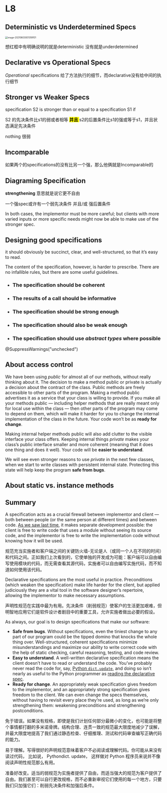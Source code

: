 # L8

## **Deterministic vs Underdetermined Specs** 

<img src="/Users/shinbouei/Library/Application Support/typora-user-images/image-20210603001359101.png" alt="image-20210603001359101" style="zoom:50%;" />

想红框中有明确说明的就是deterministic 没有就是underdetermined

## **Declarative vs Operational Specs**

*Operational* specifications 给了方法执行的细节，而declarative没有给中间的执行细节



## **Stronger vs Weaker Specs**

 specification S2 is stronger than or equal to a specification S1 if

S2 的先决条件比s1的弱或者相等 <mark>**并且** </mark> s2的后置条件比s1的强或等于s1，并且状态满足先决条件

nothing 很弱

## **Incomparable**

如果两个的specifications的没有比另一个强，那么他俩就是Incomparable的

## **Diagraming Specification**

**strengthening** 意思就是说它更不自由

一个强spec或许有一个弱先决条件 并且/或 强后置条件

In both cases, the implementor must be more careful; but clients with more varied inputs or more specific needs might now be able to make use of the stronger spec.



## Designing good specifications

it should obviously be succinct, clear, and well-structured, so that it’s easy to read.

The content of the specification, however, is harder to prescribe. There are no infallible rules, but there are some useful guidelines.

* ### The specification should be coherent

* ### The results of a call should be informative

* ### The specification should be strong enough

* ### The specification should also be weak enough

* ### The specification should use *abstract types* where possible

@SuppressWarnings("unchecked")

## About access control

We have been using *public* for almost all of our methods, without really thinking about it. The decision to make a method public or private is actually a decision about the contract of the class. Public methods are freely accessible to other parts of the program. Making a method public advertises it as a service that your class is willing to provide. If you make all your methods public — including helper methods that are really meant only for local use within the class — then other parts of the program may come to depend on them, which will make it harder for you to change the internal implementation of the class in the future. Your code won’t be as **ready for change**.

Making internal helper methods public will also add clutter to the visible interface your class offers. Keeping internal things *private* makes your class’s public interface smaller and more coherent (meaning that it does one thing and does it well). Your code will be **easier to understand**.

We will see even stronger reasons to use *private* in the next few classes, when we start to write classes with persistent internal state. Protecting this state will help keep the program **safe from bugs**.

## About static vs. instance methods

## Summary

A specification acts as a crucial firewall between implementor and client — both between people (or the same person at different times) and between code. [As we saw last time](https://web.mit.edu/6.005/www/fa15/classes/06-specifications/#summary), it makes separate development possible: the client is free to write code that uses a module without seeing its source code, and the implementor is free to write the implementation code without knowing how it will be used.

规范充当实施者和客户端之间的关键防火墙-无论是人（或同一个人在不同的时间）和代码之间。正如我们上次看到的，它使单独的开发成为可能：客户端可以自由编写使用模块的代码，而无需查看其源代码，实施者可以自由编写实施代码，而不知道如何使用该代码。

Declarative specifications are the most useful in practice. Preconditions (which weaken the specification) make life harder for the client, but applied judiciously they are a vital tool in the software designer’s repertoire, allowing the implementor to make necessary assumptions.

声明性规范在实践中最为有用。先决条件（削弱规范）使客户的生活更加艰难，但明智地应用它们是软件设计者剧目中的重要工具，允许实施者做出必要的假设。

As always, our goal is to design specifications that make our software:

- **Safe from bugs**. Without specifications, even the tiniest change to any part of our program could be the tipped domino that knocks the whole thing over. Well-structured, coherent specifications minimize misunderstandings and maximize our ability to write correct code with the help of static checking, careful reasoning, testing, and code review.
- **Easy to understand**. A well-written declarative specification means the client doesn’t have to read or understand the code. You’ve probably never read the code for, say, [Python `dict.update`](https://hg.python.org/cpython/file/7ae156f07a90/Objects/dictobject.c#l1990), and doing so isn’t nearly as useful to the Python programmer as [reading the declarative spec](https://docs.python.org/3/library/stdtypes.html#dict.update).
- **Ready for change**. An appropriately weak specification gives freedom to the implementor, and an appropriately strong specification gives freedom to the client. We can even change the specs themselves, without having to revisit every place they’re used, as long as we’re only strengthening them: weakening preconditions and strengthening postconditions.

免于错误。如果没有规格，即使是我们计划任何部分最微小的变化，也可能是将整个事情都打翻的多米诺骨牌。结构合理、连贯一致的规范最大限度地减少了误解，并最大限度地提高了我们通过静态检查、仔细推理、测试和代码审查编写正确代码的能力。

易于理解。写得很好的声明规范意味着客户不必阅读或理解代码。你可能从来没有读过代码， 比如说， Pythondict. update， 这样做对 Python 程序员来说并不像阅读声明性规范那么有用。

准备好改变。适当的弱规范为实施者提供了自由，而适当强大的规范为客户提供了自由。我们甚至可以自行更改规格，而不必重新审视它们使用的每一个地方，只要我们只加强它们：削弱先决条件和加强后条件。